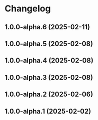 # Changelog

<!-- You should *NOT* be adding new change log entries to this file.
     You should create a file in the news directory instead.
     For helpful instructions, please see:
     https://6.docs.plone.org/volto/developer-guidelines/contributing.html#create-a-pull-request
-->

<!-- towncrier release notes start -->

## 1.0.0-alpha.6 (2025-02-11)

## 1.0.0-alpha.5 (2025-02-08)

## 1.0.0-alpha.4 (2025-02-08)

## 1.0.0-alpha.3 (2025-02-08)

## 1.0.0-alpha.2 (2025-02-06)

## 1.0.0-alpha.1 (2025-02-02)

